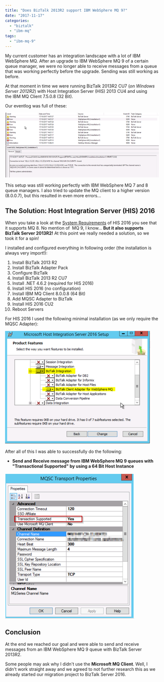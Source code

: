 ```yaml
---
title: "Does BizTalk 2013R2 support IBM WebSphere MQ 9?"
date: "2017-11-17"
categories: 
  - "biztalk"
  - "ibm-mq"
tags: 
  - "ibm-mq-9"
---
```


My current customer has an integration landscape with a lot of IBM WebSphere MQ. After an upgrade to IBM WebSphere MQ 9 of a certain queue manager, we were no longer able to receive messages from a queue that was working perfectly before the upgrade. Sending was still working as before.

At that moment in time we were running BizTalk 2013R2 CU7 (_on Windows Server 2012R2_) with Host Integration Server (HIS) 2013 CU4 and using the IBM MQ Client 7.5.0.8 (32 Bit).

Our eventlog was full of these:

![](2017-11-17-19_39_48-Clipboard.png)

This setup was still working perfectly with IBM WebSphere MQ 7 and 8 queue managers. I also tried to update the MQ client to a higher version (8.0.0.7), but this resulted in even more errors...

## The Solution: Host Integration Server (HIS) 2016

When you take a look at the [System Requirements](https://msdn.microsoft.com/en-us/library/mt748660.aspx) of HIS 2016 you see that it supports MQ 8. No mention of  MQ 9, I know... **But it also supports BizTalk Server 2013R2!** At this point we really needed a solution, so we took it for a spin!

I installed and configured everything in following order (the installation is always very import!):

1. Install BizTalk 2013 R2
2. Install BizTalk Adapter Pack
3. Configure BizTalk
4. Install BizTalk 2013 R2 CU7
5. Install .NET 4.6.2 (required for HIS 2016)
6. Install HIS 2016 (no configuration)
7. Install IBM MQ Client 8.0.0.8 (64 Bit)
8. Add MQSC Adapter to BizTalk
9. Install HIS 2016 CU2
10. Reboot Servers

For HIS 2016 I used the following minimal installation (as we only require the MQSC Adapter):

![](2017-11-17-19_50_48-Install-MQSC-Adapter-BizTalk-2013-R2-HIS-2016.docx.png)

After all of this I was able to successfully do the following:

- **Send and Receive message from IBM WebSphere MQ 9 queues with "Transactional Supported" by using a 64 Bit Host Instance**

![](2017-11-17-19_53_12-Install-MQSC-Adapter-BizTalk-2013-R2-HIS-2016.docx.png)

## Conclusion

At the end we reached our goal and were able to send and receive messages from an IBM WebSphere MQ 9 queue with BizTalk Server 2013R2.

Some people may ask why I didn't use the **Microsoft MQ Client**. Well, I didn't work straight away and we agreed to not further research this as we already started our migration project to BizTalk Server 2016.
